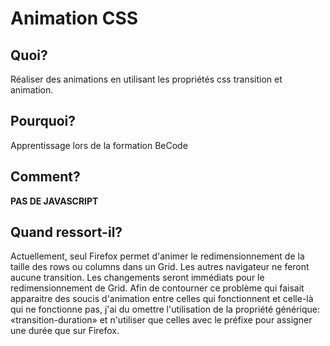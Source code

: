 # Animation CSS

## Quoi?
Réaliser des animations en utilisant les propriétés css transition et animation.

## Pourquoi?
Apprentissage lors de la formation BeCode

## Comment?
__PAS DE JAVASCRIPT__

## Quand ressort-il?

Actuellement, seul Firefox permet d'animer le redimensionnement de la taille des rows ou columns dans un Grid.
Les autres navigateur ne feront aucune transition. Les changements seront immédiats pour le redimensionnement de Grid.
Afin de contourner ce problème qui faisait apparaitre des soucis d'animation entre celles qui fonctionnent et celle-là qui ne fonctionne pas,
j'ai du omettre l'utilisation de la propriété générique: «transition-duration» et n'utiliser que celles avec le préfixe pour assigner une durée que sur Firefox.
